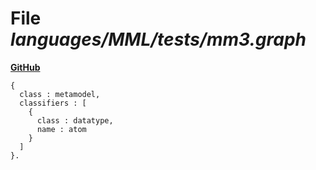 # File _languages/MML/tests/mm3.graph_
**[GitHub](https://github.com/softlang/yas/blob/master/languages/MML/tests/mm3.graph)**
```
{
  class : metamodel,
  classifiers : [
    {
      class : datatype,
      name : atom
    }
  ]
}.
```

